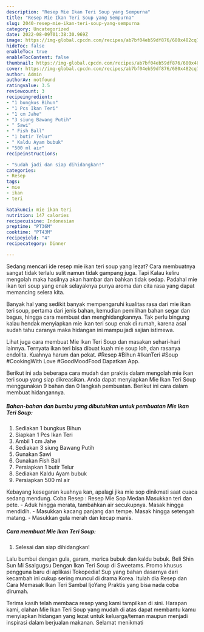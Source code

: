 ```yaml
---
description: "Resep Mie Ikan Teri Soup yang Sempurna"
title: "Resep Mie Ikan Teri Soup yang Sempurna"
slug: 2040-resep-mie-ikan-teri-soup-yang-sempurna
category: Uncategorized
date: 2022-08-09T01:38:30.969Z
image: https://img-global.cpcdn.com/recipes/ab7bf04eb59df876/680x482cq70/mie-ikan-teri-soup-foto-resep-utama.jpg
hideToc: false
enableToc: true
enableTocContent: false
thumbnail: https://img-global.cpcdn.com/recipes/ab7bf04eb59df876/680x482cq70/mie-ikan-teri-soup-foto-resep-utama.jpg
cover: https://img-global.cpcdn.com/recipes/ab7bf04eb59df876/680x482cq70/mie-ikan-teri-soup-foto-resep-utama.jpg
author: Admin
authorAv: notfound
ratingvalue: 3.5
reviewcount: 3
recipeingredient:
- "1 bungkus Bihun"
- "1 Pcs Ikan Teri"
- "1 cm Jahe"
- "3 siung Bawang Putih"
- " Sawi"
- " Fish Ball"
- "1 butir Telur"
- " Kaldu Ayam bubuk"
- "500 ml air"
recipeinstructions:

- "Sudah jadi dan siap dihidangkan!"
categories:
- Resep
tags:
- mie
- ikan
- teri

katakunci: mie ikan teri 
nutrition: 147 calories
recipecuisine: Indonesian
preptime: "PT36M"
cooktime: "PT43M"
recipeyield: "4"
recipecategory: Dinner

---
```



Sedang mencari ide resep mie ikan teri soup yang lezat? Cara membuatnya sangat tidak terlalu sulit namun tidak gampang juga. Tapi Kalau keliru mengolah maka hasilnya akan hambar dan bahkan tidak sedap. Padahal mie ikan teri soup yang enak selayaknya punya aroma dan cita rasa yang dapat memancing selera kita.


Banyak hal yang sedikit banyak mempengaruhi kualitas rasa dari mie ikan teri soup, pertama dari jenis bahan, kemudian pemilihan bahan segar dan bagus, hingga cara membuat dan menghidangkannya. Tak perlu bingung kalau hendak menyiapkan mie ikan teri soup enak di rumah, karena asal sudah tahu caranya maka hidangan ini mampu jadi sajian istimewa.

Lihat juga cara membuat Mie Ikan Teri Soup dan masakan sehari-hari lainnya. Ternyata ikan teri bisa dibuat kuah mie soup loh, dan rasanya endolita. Kuahnya harum dan pekat. #Resep #Bihun #IkanTeri #Soup #CookingWith Love #GoodMoodFood Dapatkan App.


Berikut ini ada beberapa cara mudah dan praktis dalam mengolah mie ikan teri soup yang siap dikreasikan. Anda dapat menyiapkan Mie Ikan Teri Soup menggunakan 9 bahan dan 0 langkah pembuatan. Berikut ini cara dalam membuat hidangannya.

<!--inarticleads1-->

##### Bahan-bahan dan bumbu yang dibutuhkan untuk pembuatan Mie Ikan Teri Soup:

1. Sediakan 1 bungkus Bihun
1. Siapkan 1 Pcs Ikan Teri
1. Ambil 1 cm Jahe
1. Sediakan 3 siung Bawang Putih
1. Gunakan  Sawi
1. Gunakan  Fish Ball
1. Persiapkan 1 butir Telur
1. Sediakan  Kaldu Ayam bubuk
1. Persiapkan 500 ml air


Kebayang kesegaran kuahnya kan, apalagi jika mie sop dinikmati saat cuaca sedang mendung. Coba Resep : Resep Mie Sop Medan Masukkan teri dan pete. - Aduk hingga merata, tambahkan air secukupnya. Masak hingga mendidih. - Masukkan kacang panjang dan tempe. Masak hingga setengah matang. - Masukkan gula merah dan kecap manis. 

<!--inarticleads2-->

##### Cara membuat Mie Ikan Teri Soup:


1. Selesai dan siap dihidangkan!

Lalu bumbui dengan gula, garam, merica bubuk dan kaldu bubuk. Beli Shin Sun Mi Ssalgugsu Dengan Ikan Teri Soup di Sweetams. Promo khusus pengguna baru di aplikasi Tokopedia! Sup yang bahan dasarnya dari kecambah ini cukup sering muncul di drama Korea. Itulah dia Resep dan Cara Memasak Ikan Teri Sambal IjoYang Praktis yang bisa nada coba dirumah. 

Terima kasih telah membaca resep yang kami tampilkan di sini. Harapan kami, olahan Mie Ikan Teri Soup yang mudah di atas dapat membantu kamu menyiapkan hidangan yang lezat untuk keluarga/teman maupun menjadi inspirasi dalam berjualan makanan. Selamat menikmati
